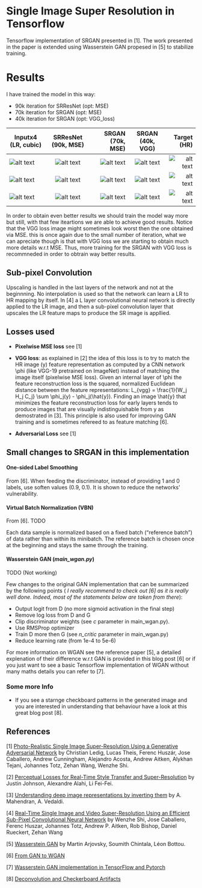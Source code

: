 # Single Image Super Resolution in Tensorflow
Tensorflow implementation of SRGAN presented in [1]. The work presented in the paper is extended using Wasserstein GAN
propesed in [5] to stabilize training.

# Results
I have trained the model in this way: 
- 90k iteration for SRResNet (opt: MSE)
- 70k iteration for SRGAN (opt: MSE) 
- 40k iteration for SRGAN (opt: VGG_loss) 

|  Inputx4 (LR, cubic) | SRResNet (90k, MSE) | SRGAN (70k, MSE) | SRGAN (40k, VGG) | Target (HR)|
| ------------- |:----------------:| ----------------:|:----------------:| ----------:|
| ![alt text](/home/alberto/PycharmProjects/tf-sr/results/img_001x4.png)      | ![alt text](/home/alberto/PycharmProjects/tf-sr/results/img_001_SRResNet_MSE_90k_ac.png) | ![alt text](/home/alberto/PycharmProjects/tf-sr/results/img_001_SRGAN_MSE_70k_ac.png) | ![alt text](/home/alberto/PycharmProjects/tf-sr/results/img_001_SRGAN_VGG_40k_ac.png) | ![alt text](/home/alberto/PycharmProjects/tf-sr/results/img_001-targets.png) |
| ![alt text](/home/alberto/PycharmProjects/tf-sr/results/img_003x4.png)      | ![alt text](/home/alberto/PycharmProjects/tf-sr/results/img_003_SRResNet_MSE_90k_ac.png) | ![alt text](/home/alberto/PycharmProjects/tf-sr/results/img_003_SRGAN_MSE_70k_ac.png) | ![alt text](/home/alberto/PycharmProjects/tf-sr/results/img_003_SRGAN_VGG_40k_ac.png) | ![alt text](/home/alberto/PycharmProjects/tf-sr/results/img_003-targets.png) |
| ![alt text](/home/alberto/PycharmProjects/tf-sr/results/img_005x4.png)      | ![alt text](/home/alberto/PycharmProjects/tf-sr/results/img_005_SRResNet_MSE_90k_ac.png) | ![alt text](/home/alberto/PycharmProjects/tf-sr/results/img_005_SRGAN_MSE_70k_ac.png) | ![alt text](/home/alberto/PycharmProjects/tf-sr/results/img_005_SRGAN_VGG_40k_ac.png) | ![alt text](/home/alberto/PycharmProjects/tf-sr/results/img_005-targets.png) |
 
In order to obtain even better results we should train the model way more but still, with that few iteartions 
we are able to achieve good results. Notice that the VGG loss image might sometimes look worst then the one obtained 
via MSE. this is once again due to the small number of iteration, what we can apreciate though is that with VGG loss we 
are starting to obtain much more details w.r.t MSE. Thus, more training for the SRGAN with VGG loss is recommneded in order to obtrain way better results.

## Sub-pixel Convolution
Upscaling is handled in the last layers of the network and not at the beginnning. No interpolation is used so that
the network can learn a LR to HR mapping by itself.
In [4] a L layer convolutional neural network is directly applied to
the LR image, and then a sub-pixel convolution layer
that upscales the LR feature maps to produce the SR image is appllied.


## Losses used 
- **Pixelwise MSE loss** see [1]
- **VGG loss**: as explained in [2] the idea of this loss is to try to match the HR image (y) feature representation
 as computed by a CNN network \phi (like VGG-19 pretrained on ImageNet) instead of matching the image itself (pixelwise MSE loss). 
 Given an internal layer of \phi the feature reconstruction loss is the squared, normalized Euclidean distance between 
 the feature representations:
 L_{vgg} = \frac{1}{W_j H_j C_j} \sum \phi_j(y) - \phi_j(\hat{y}).
 Finding an image \hat{y} that minimizes the feature reconstruction loss for early layers tends to produce images that are 
 visually indistinguishable from y as demostrated in [3].
 This principle is also used for improving GAN training and is sometimes refereed to as feature matching [6].
 
- **Adversarial Loss** see [1]

## Small changes to SRGAN in this implementation

#### One-sided Label Smoothing
From [6]. When feeding the discriminator, instead of providing 1 and 0 labels, 
use soften values (0.9, 0.1). It is shown to reduce the networks’ vulnerability.

#### Virtual Batch Normalization (VBN)
From [6]. TODO

Each data sample is normalized based on a fixed batch (“reference batch”) of data 
rather than within its minibatch. The reference batch is chosen once at 
the beginning and stays the same through the training.

#### Wasserstein GAN (_main_wgan.py_)
TODO (Not working)

Few changes to the original GAN implementation that can be summarized by the 
following points ( _I really recommend to check out [6] as it is really well done. Indeed, most of the statements 
below are taken from there_):  
- Output logit from D (no more sigmoid activation in the final step)
- Remove log loss from D and G
- Clip discriminator weights (see _c_ parameter in main_wgan.py).
- Use RMSProp optimizer
- Train D more then G (see _n_critic_ parameter in main_wgan.py)
- Reduce learning rate (from 1e-4 to 5e-6)

For more information on WGAN see the reference paper [5], a detailed explenation of their difference w.r.t GAN is provided 
in this blog post [6] or if you just want to see a basic Tensorflow implementation of WGAN without many maths details 
you can refer to [7].

### Some more Info 
- If you see a starnge checkboard patterns in the generated image and you are interested in understanding that behaviour have a look at 
 this great blog post [8].

## References
[1] [Photo-Realistic Single Image Super-Resolution Using a Generative Adversarial
Network](https://arxiv.org/abs/1609.04802) by Christian Ledig, Lucas Theis, Ferenc Huszár, Jose Caballero, Andrew Cunningham,
Alejandro Acosta, Andrew Aitken, Alykhan Tejani, Johannes Totz, Zehan Wang, Wenzhe Shi.

[2] [Perceptual Losses for Real-Time Style Transfer
and Super-Resolution](https://arxiv.org/abs/1603.08155) by Justin Johnson, Alexandre Alahi, Li Fei-Fei.

[3] [Understanding deep image representations by inverting them](https://arxiv.org/abs/1412.0035) by A. Mahendran, A. Vedaldi.

[4] [Real-Time Single Image and Video Super-Resolution Using an Efficient Sub-Pixel Convolutional Neural Network](https://arxiv.org/abs/1609.05158v2) by Wenzhe Shi, Jose Caballero, Ferenc Huszar, Johannes Totz, Andrew P. Aitken, Rob Bishop, Daniel Rueckert, Zehan Wang


[5] [Wasserstein GAN](https://arxiv.org/abs/1701.07875) by Martin Arjovsky, Soumith Chintala, Léon Bottou.

[6] [From GAN to WGAN](https://lilianweng.github.io/lil-log/2017/08/20/from-GAN-to-WGAN.html)

[7] [Wasserstein GAN implementation in TensorFlow and Pytorch](https://wiseodd.github.io/techblog/2017/02/04/wasserstein-gan/)

[8] [Deconvolution and Checkerboard Artifacts](https://distill.pub/2016/deconv-checkerboard/)
